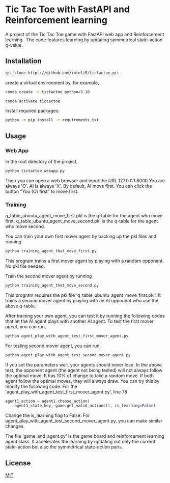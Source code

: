# Tic Tac Toe with FastAPI and Reinforcement learning

A project of the Tic Tac Toe game with FastAPI web app and Reinforcement learning . The code features learning by updating symmetrical state-action q-value.

## Installation

```bash
git clone https://github.com/inteli5/tictactoe.git
```
create a virtual environment by, for example, 

```bash
conda create -n tictactoe python=3.10

```

```bash
conda activate tictactoe
```


Install required packages.
```bash
python -m pip install -r requirements.txt
```


## Usage

### Web App

In the root directory of the project,
```bash
python tictactoe_webapp.py
```
Then you can open a web browser and input the URL 127.0.0.1:8000
You are always 'O'. AI is always 'X'.
By default, AI move first. You can click the button "You (O) first" to move first.

### Training

q_table_ubuntu_agent_move_first.pkl is the q-table for the agent who move first.
q_table_ubuntu_agent_move_second.pkl is the q-table for the agent who move second.

You can train your own first mover agent by backing up the pkl files and running
```bash
python training_agent_that_move_first.py
```
This program trains a first mover agent by playing with a random opponent. No pkl file needed.

Train the second mover agent by running
```bash
python training_agent_that_move_second.py
```
This program requires the pkl file 'q_table_ubuntu_agent_move_first.pkl'.
It trains a second mover agent by playing with an AI opponent who use the above q-table.

After training your own agent, you can test it by running the following codes that let the AI agent plays with another AI agent.
To test the first mover agent, you can run,
```bash
python agent_play_with_agent_test_first_mover_agent.py
```
For testing second mover agent, you can run,
```bash
python agent_play_with_agent_test_second_mover_agent.py
```
If you set the parameters well, your agents should never lose. 
In the above test, the opponent agent (the agent not being tested) will not always follow the optimal move. It has 10% of change to take a random move.
If both agent follow the optimal moves, they will always draw.
You can try this by modify the following code. For the 'agent_play_with_agent_test_first_mover_agent.py', line 78
```python
agent1_action = agent1.choose_action(
    agent1_state_key, game.get_valid_actions(), is_learning=False)
```
Change the is_learning flag to False. 
For agent_play_with_agent_test_second_mover_agent.py, you can make similar changes.

The file 'game_and_agent.py' is the game board and reinforcement learning agent class. It accelerates the learning by updating not only the current state-action but also the symmetrical state-action pairs.

## License

[MIT](https://choosealicense.com/licenses/mit/)